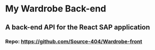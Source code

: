 # My Wardrobe Back-end

## A back-end API for the React SAP application

### Repo: https://github.com/Source-404/Wardrobe-front
